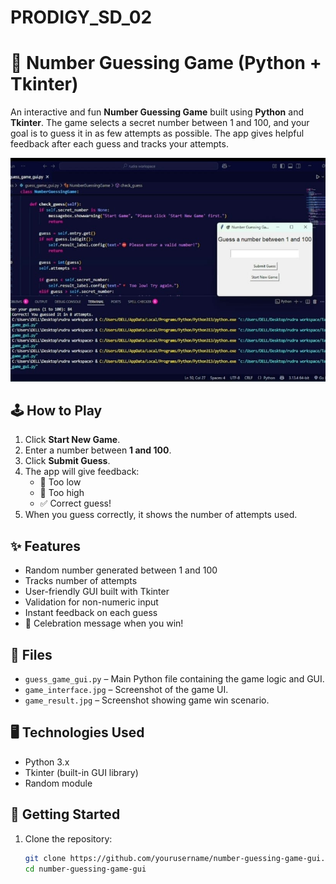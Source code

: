 # PRODIGY_SD_02
# 🎯 Number Guessing Game (Python + Tkinter)

An interactive and fun **Number Guessing Game** built using **Python** and **Tkinter**. The game selects a secret number between 1 and 100, and your goal is to guess it in as few attempts as possible. The app gives helpful feedback after each guess and tracks your attempts.

![Game Interface](./game_interface.jpg)   

## 🕹️ How to Play

1. Click **Start New Game**.
2. Enter a number between **1 and 100**.
3. Click **Submit Guess**.
4. The app will give feedback:
   - 🔻 Too low
   - 🔺 Too high
   - ✅ Correct guess!
5. When you guess correctly, it shows the number of attempts used.

## ✨ Features

- Random number generated between 1 and 100
- Tracks number of attempts
- User-friendly GUI built with Tkinter
- Validation for non-numeric input
- Instant feedback on each guess
- 🎉 Celebration message when you win!

## 📁 Files

- `guess_game_gui.py` – Main Python file containing the game logic and GUI.
- `game_interface.jpg` – Screenshot of the game UI.
- `game_result.jpg` – Screenshot showing game win scenario.

## 🖥️ Technologies Used

- Python 3.x
- Tkinter (built-in GUI library)
- Random module

## 🚀 Getting Started

1. Clone the repository:
   ```bash
   git clone https://github.com/yourusername/number-guessing-game-gui.git
   cd number-guessing-game-gui
